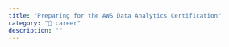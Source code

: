 ```yaml
---
title: "Preparing for the AWS Data Analytics Certification"
category: "🚀 career"
description: ""
---
```


# 